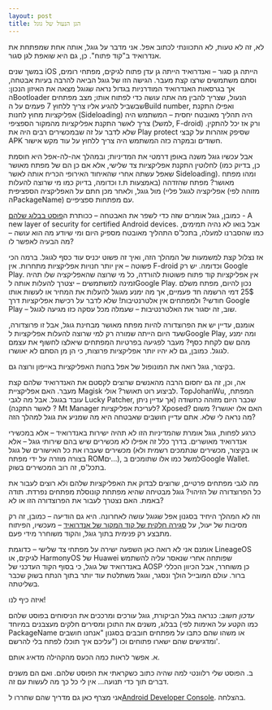 ```yaml
---
layout: post
title: הגן הנעול של גוגל
---
```


לא, זה לא טעות, לא התכוונתי לכתוב אפל. אני מדבר על גוגל, אותה אחת שמפתחת את אנדרואיד ב"קוד פתוח". כן, גם היא שואפת לגן סגור.



במשך שנים iOS הייתה גן סגור – ואנדרואיד הייתה גן עדן פתוח לגיקים, מפתחי רומים, וסתם משתמשים שרצו קצת מעבר. הגישה הזו של גוגל הביאה להרבה בעיות אבטחה, אך בגרסאות האנדרואיד המודרניות בגדול נראה שגוגל מצאה את האיזון הנכון: הBootloader הנעול, שצריך להבין מה אתה עושה כדי לפתוח אותו; מצב מפתחים שבשביל להגיע אליו צריך ללחוץ 7 פעמים על הBuild number, ואפילו התקנת אפליקציות מחוץ לחנות (Sideloading) היה תהליך מאובטח יחסית – המשתמש היה צריך לאשר התקנת אפליקציות מהמקור הספציפי (למשל, F-droid) ורק אז יכל להתקין. שלא לדבר על זה שבמכשירים רבים היה את Play protect שסיפק אזהרות על קבצי APK חשודים ובמקרה כזה המשתמש היה צריך ללחוץ על עוד מקש אישור.

אבל עכשיו גוגל משנה באופן דרמטי את המדיניות; ובמהלך אה-לה-אפל היא חוסמת לחלוטין התקנת אפליקציות צד שלישי, אלא אם כן הם של מפתח מאושר (כן, בדיוק כמו שאפל עשתה אחרי שהאיחוד האירופי הכריח אותה לאשר Sideloading). ומהו מפתח מאושר? מפתח שהזדהה (באמצעות ת.ז וכדומה, בדיוק כמו מי שרוצה להעלות אפליקציה לגוגל פליי) מול גוגל, ולאחר מכן חתם על האפליקציה הספציפית (מזוהה לפי הPackageName) עם מפתחות ספציפיים.

כמובן, גוגל אומרים שזה כדי לשפר את האבטחה – ככותרת ה[פוסט בבלוג שלהם](https://android-developers.googleblog.com/2025/08/elevating-android-security.html) - 
A new layer of security for certified Android devices. אבל בואו לא נהיה תמימים, כמו שהסברנו למעלה, בתכל'ס התהליך מאובטח מספיק היום ומי שיודע מה הוא עושה – מה הבעיה לאפשר לו?

אז נצלול קצת למשמעות של המהלך הזה, ואיך זה פשוט יכניס עוד כסף לגוגל.
ברמה הכי פשוטה – אין יותר חנויות אפליקציות מתחרות. אין F-droid וכדומה. יש רק Google Play. אין אפליקציות קוד פתוח פשוטות להורדה, כל מי שרוצה שהאפליקציה שלו תהיה זמינה למשתמשים – יצטרך להעלות אותה לGoogle Play. נכון להיום, מפתח משלם 25$ דמי הרשמה חד פעמיים, אך מה ימנע מגוגל להעלות את המחיר או לעשות אותו חודשי? ולמפתחים אין אלטרנטיבות! שלא לדבר על רכישת אפליקציות דרך Google Play – שוב, זה יסגור את האלטרנטיבות – שעמלה מכל עסקה כזו מגיעה לגוגל.

אומנם, עדיין יש את הפרוצדורה להיות מפתח מאושר מבחינת גוגל, אבל זו פרוצדורה, שעד היום הייתה שמורה רק למי שרוצה להעלות אפליקציות לGoogle Play, ומה ימנע מהם שם לקחת כסף? מעבר לפגיעה בפרטיות המפתחים שיאלצו לחשוף את עצמם לגוגל.
כמובן, גם לא יהיו יותר אפליקציות פרוצות, כי הן מן הסתם לא יאושרו.

בקיצור, גוגל רואה את המונופול של אפל בחנות האפליקציות באייפון ורוצה גם.

אה, וכן, זה גם יחסום הרבה מהאנשים שרוצים לקסטם את האנדרואיד שלהם קצת מעבר.
האם אפליקציית Magisk לביצוע רוט תאושר? אולי. TopJohanWu, המפתח, עובד בגוגל. אבל מה לגבי Lucky Patcher, שכבר היום מזוהה כחשודה (אך עדיין ניתן לאשר התקנה) ? Mt Manager לעריכת אפליקציות? Xposed? האם אלו יאושרו? משום מה נראה לי שלא. אתם עדיין חושבים שאבטחה היא מה שמניע את גוגל למהלך הזה?

כרגע לפחות, גוגל אומרת שהמדיניות הזו לא תהיה ישירות באנדרואיד – אלא במכשירי אנדרואיד מאושרים. בדרך כלל זה אפילו לא מכשירים שיש בהם שירותי גוגל – אלא מכשירים שעברו את כל האישורים של גוגל (או בקיצור, מכשירים שנתמכים רשמית ולא בצורה מוזרה על ידי מפתח ROMים...), למשל כמו אלו שתומכים בGoogle Wallet. בתכל'ס, זה רוב המכשירים בשוק.

מה לגבי מפתחים פרטיים, שרוצים לבדוק את האפליקציות שלהם ולא רוצים לעבור את כל הפרוצדורה של הזיהוי?
גוגל מבטיחה שהיא מפתחת קונוסלת מפתחים נפרדת. תודה באמת. האם נצטרך לעבור את הפרוצדורה הזו או לא?

וזה לא המהלך היחיד בסגנון אפל שגוגל עושה לאחרונה. היא גם הודיעה – כמובן, זה רק מסיבות של יעול, על [סגירה חלקית של קוד המקור של אנדרואיד](https://www.androidauthority.com/google-android-development-aosp-3538503/) – מעכשיו, הפיתוח מתבצע רק פנימית בתוך גוגל, והקוד משוחרר מידי פעם.

אומנם אני לא רואה כאן השפעה ישירה על מפתחי צד שלישי – כדוגמת  LineageOS לגיקים, או HarmonyOS של Huawei  שפותחה אחרי שנאסר עליה להשתמש באנדרואיד של גוגל, כי בסוף הקוד העדכני של AOSP כן משוחרר, אבל הכיוון הכללי ברור.
עולם המובייל הולך ונסגר, וגוגל משתלטת עוד יותר בתוך הנתח בשוק שכבר בשליטתה.

איזה כיף לנו!

*עדכון חשוב:* כנראה בגלל הביקורת, גוגל עורכים ומרככים את הניסוחים בפוסט שלהם בבלוג, משנים את התוכן ומסירים חלקים מעצבנים במיוחד (כמו הקטע על האימות לפי PackageName או משהו שהם כתבו על מפתחים חובבים בסגנון "אנחנו חושבים עליכם איך תוכלו לפתח בלי להרשם") ומדגישים שהם ישארו פתוחים וכו'.

א. אפשר לראות כמה הכעס מהקהילה מדאיג אותם.

ב. הפוסט שלי רלוונטי למה שהיה כתוב כשקראתי את הפוסט שלהם.
ואם הם משנים דברים תוך כדי תנועה... אין לי כל כך מה לעשות עם זה.

אני מצרף כאן גם מדריך שהם שחררו ל[Android Developer Console](https://developer.android.com/developer-verification/assets/pdfs/introducing-the-android-developer-console.pdf).
בהצלחה.